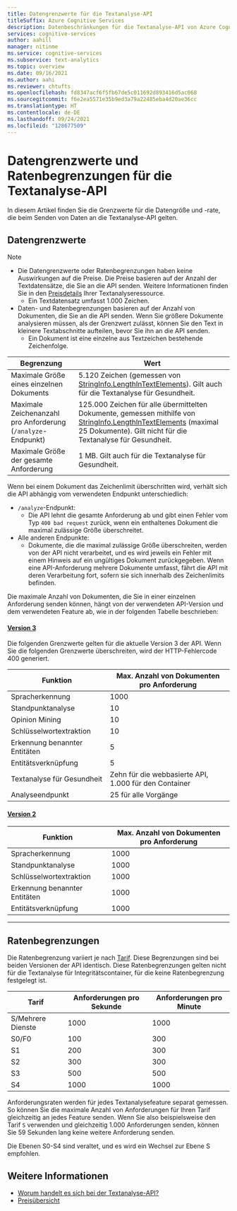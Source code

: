 ```yaml
---
title: Datengrenzwerte für die Textanalyse-API
titleSuffix: Azure Cognitive Services
description: Datenbeschränkungen für die Textanalyse-API von Azure Cognitive Services.
services: cognitive-services
author: aahill
manager: nitinme
ms.service: cognitive-services
ms.subservice: text-analytics
ms.topic: overview
ms.date: 09/16/2021
ms.author: aahi
ms.reviewer: chtufts
ms.openlocfilehash: fd8347acf6f5fb67de5c011692d893416d5ac068
ms.sourcegitcommit: f6e2ea5571e35b9ed3a79a22485eba4d20ae36cc
ms.translationtype: HT
ms.contentlocale: de-DE
ms.lasthandoff: 09/24/2021
ms.locfileid: "128677509"
---
```

# <a name="data-and-rate-limits-for-the-text-analytics-api"></a>Datengrenzwerte und Ratenbegrenzungen für die Textanalyse-API
<a name="data-limits"></a>

In diesem Artikel finden Sie die Grenzwerte für die Datengröße und -rate, die beim Senden von Daten an die Textanalyse-API gelten.

## <a name="data-limits"></a>Datengrenzwerte

> [!NOTE]
> * Die Datengrenzwerte oder Ratenbegrenzungen haben keine Auswirkungen auf die Preise. Die Preise basieren auf der Anzahl der Textdatensätze, die Sie an die API senden. Weitere Informationen finden Sie in den [Preisdetails](https://azure.microsoft.com/pricing/details/cognitive-services/text-analytics/) Ihrer Textanalyseressource.
>   * Ein Textdatensatz umfasst 1.000 Zeichen. 
> * Daten- und Ratenbegrenzungen basieren auf der Anzahl von Dokumenten, die Sie an die API senden. Wenn Sie größere Dokumente analysieren müssen, als der Grenzwert zulässt, können Sie den Text in kleinere Textabschnitte aufteilen, bevor Sie ihn an die API senden. 
>   * Ein Dokument ist eine einzelne aus Textzeichen bestehende Zeichenfolge.  



| Begrenzung | Wert |
|------------------------|---------------|
| Maximale Größe eines einzelnen Dokuments | 5\.120 Zeichen (gemessen von [StringInfo.LengthInTextElements](/dotnet/api/system.globalization.stringinfo.lengthintextelements)). Gilt auch für die Textanalyse für Gesundheit. |
| Maximale Zeichenanzahl pro Anforderung (`/analyze`-Endpunkt)  | 125.000 Zeichen für alle übermittelten Dokumente, gemessen mithilfe von [StringInfo.LengthInTextElements](/dotnet/api/system.globalization.stringinfo.lengthintextelements) (maximal 25 Dokumente). Gilt nicht für die Textanalyse für Gesundheit. |
| Maximale Größe der gesamte Anforderung | 1 MB. Gilt auch für die Textanalyse für Gesundheit. |


Wenn bei einem Dokument das Zeichenlimit überschritten wird, verhält sich die API abhängig vom verwendeten Endpunkt unterschiedlich:

* `/analyze`-Endpunkt:
  * Die API lehnt die gesamte Anforderung ab und gibt einen Fehler vom Typ `400 bad request` zurück, wenn ein enthaltenes Dokument die maximal zulässige Größe überschreitet.
* Alle anderen Endpunkte:  
  * Dokumente, die die maximal zulässige Größe überschreiten, werden von der API nicht verarbeitet, und es wird jeweils ein Fehler mit einem Hinweis auf ein ungültiges Dokument zurückgegeben. Wenn eine API-Anforderung mehrere Dokumente umfasst, fährt die API mit deren Verarbeitung fort, sofern sie sich innerhalb des Zeichenlimits befinden.

Die maximale Anzahl von Dokumenten, die Sie in einer einzelnen Anforderung senden können, hängt von der verwendeten API-Version und dem verwendeten Feature ab, wie in der folgenden Tabelle beschrieben:

#### <a name="version-3"></a>[Version 3](#tab/version-3)

Die folgenden Grenzwerte gelten für die aktuelle Version 3 der API. Wenn Sie die folgenden Grenzwerte überschreiten, wird der HTTP-Fehlercode 400 generiert.


| Funktion | Max. Anzahl von Dokumenten pro Anforderung | 
|----------|-----------|
| Spracherkennung | 1000 |
| Standpunktanalyse | 10 |
| Opinion Mining | 10 |
| Schlüsselwortextraktion | 10 |
| Erkennung benannter Entitäten | 5 |
| Entitätsverknüpfung | 5 |
| Textanalyse für Gesundheit  | Zehn für die webbasierte API, 1.000 für den Container |
| Analyseendpunkt | 25 für alle Vorgänge |

#### <a name="version-2"></a>[Version 2](#tab/version-2)

| Funktion | Max. Anzahl von Dokumenten pro Anforderung | 
|----------|-----------|
| Spracherkennung | 1000 |
| Standpunktanalyse | 1000 |
| Schlüsselwortextraktion | 1000 |
| Erkennung benannter Entitäten | 1000 |
| Entitätsverknüpfung | 1000 |

---

## <a name="rate-limits"></a>Ratenbegrenzungen

Die Ratenbegrenzung variiert je nach [Tarif](https://azure.microsoft.com/pricing/details/cognitive-services/text-analytics/). Diese Begrenzungen sind bei beiden Versionen der API identisch. Diese Ratenbegrenzungen gelten nicht für die Textanalyse für Integritätscontainer, für die keine Ratenbegrenzung festgelegt ist.

| Tarif          | Anforderungen pro Sekunde | Anforderungen pro Minute |
|---------------|---------------------|---------------------|
| S/Mehrere Dienste | 1000                | 1000                |
| S0/F0         | 100                 | 300                 |
| S1            | 200                 | 300                 |
| S2            | 300                 | 300                 |
| S3            | 500                 | 500                 |
| S4            | 1000                | 1000                |

Anforderungsraten werden für jedes Textanalysefeature separat gemessen. So können Sie die maximale Anzahl von Anforderungen für Ihren Tarif gleichzeitig an jedes Feature senden. Wenn Sie also beispielsweise den Tarif `S` verwenden und gleichzeitig 1.000 Anforderungen senden, können Sie 59 Sekunden lang keine weitere Anforderung senden.


Die Ebenen S0-S4 sind veraltet, und es wird ein Wechsel zur Ebene S empfohlen.

## <a name="see-also"></a>Weitere Informationen

* [Worum handelt es sich bei der Textanalyse-API?](../overview.md)
* [Preisübersicht](https://azure.microsoft.com/pricing/details/cognitive-services/text-analytics/)
